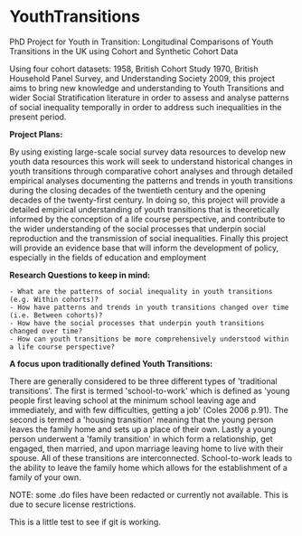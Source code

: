 # YouthTransitions
PhD Project for Youth in Transition: Longitudinal Comparisons of Youth Transitions in the UK using Cohort and Synthetic Cohort Data

Using four cohort datasets: 1958, British Cohort Study 1970, British Household Panel Survey, and Understanding Society 2009, this project aims to bring new knowledge and understanding to Youth Transitions and wider Social Stratification literature in order to assess and analyse patterns of social inequality temporally in order to address such inequalities in the present period. 


**Project Plans:** 

By using existing large-scale social survey data resources to develop new youth data resources this work will seek to understand historical changes in youth transitions through comparative cohort analyses and through detailed empirical analyses documenting the patterns and trends in youth transitions during the closing decades of the twentieth century and the opening decades of the twenty-first century. In doing so, this project will provide a detailed empirical understanding of youth transitions that is theoretically informed by the conception of a life course perspective, and contribute to the wider understanding of the social processes that underpin social reproduction and the transmission of social inequalities. Finally this project will provide an evidence base that will inform the development of policy, especially in the fields of education and employment 

**Research Questions to keep in mind:**

	- What are the patterns of social inequality in youth transitions (e.g. Within cohorts)?
	- How have patterns and trends in youth transitions changed over time (i.e. Between cohorts)?
	- How have the social processes that underpin youth transitions changed over time?
	- How can youth transitions be more comprehensively understood within a life course perspective?

**A focus upon traditionally defined Youth Transitions:**

There are generally considered to be three different types of 'traditional transitions'. The first is termed 'school-to-work' which is defined as 'young people first leaving school at the minimum school leaving age and immediately, and with few difficulties, getting a job' (Coles 2006 p.91). The second is termed a 'housing transition' meaning that the young person leaves the family home and sets up a place of their own. Lastly a young person underwent a 'family transition' in which form a relationship, get engaged, then married, and upon marriage leaving home to live with their spouse. All of these transitions are interconnected. School-to-work leads to the ability to leave the family home which allows for the establishment of a family of your own. 



NOTE: some .do files have been redacted or currently not available. This is due to secure license restrictions. 



This is a little test to see if git is working. 